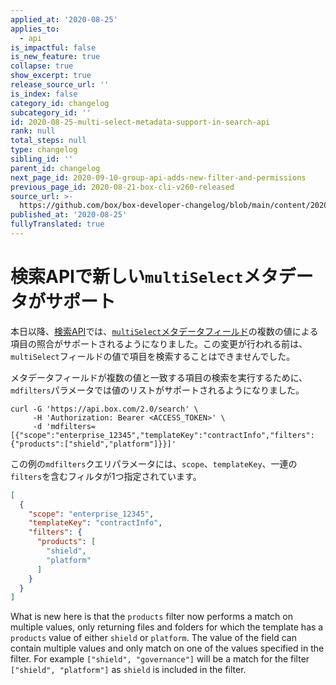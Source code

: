 ```yaml
---
applied_at: '2020-08-25'
applies_to:
  - api
is_impactful: false
is_new_feature: true
collapse: true
show_excerpt: true
release_source_url: ''
is_index: false
category_id: changelog
subcategory_id: ''
id: 2020-08-25-multi-select-metadata-support-in-search-api
rank: null
total_steps: null
type: changelog
sibling_id: ''
parent_id: changelog
next_page_id: 2020-09-10-group-api-adds-new-filter-and-permissions
previous_page_id: 2020-08-21-box-cli-v260-released
source_url: >-
  https://github.com/box/box-developer-changelog/blob/main/content/2020/08-25-multi-select-metadata-support-in-search-api.md
published_at: '2020-08-25'
fullyTranslated: true
---
```

# 検索APIで新しい`multiSelect`メタデータがサポート

本日以降、[検索API][search]では、[`multiSelect`メタデータフィールド][multi_select]の複数の値による項目の照合がサポートされるようになりました。この変更が行われる前は、`multiSelect`フィールドの値で項目を検索することはできませんでした。

メタデータフィールドが複数の値と一致する項目の検索を実行するために、`mdfilters`パラメータでは値のリストがサポートされるようになりました。

```curl
curl -G 'https://api.box.com/2.0/search' \
     -H 'Authorization: Bearer <ACCESS_TOKEN>' \
     -d 'mdfilters=[{"scope":"enterprise_12345","templateKey":"contractInfo","filters":{"products":["shield","platform"]}}]'
```

<!-- more -->

この例の`mdfilters`クエリパラメータには、`scope`、`templateKey`、一連の`filters`を含むフィルタが1つ指定されています。

```json
[
  {
    "scope": "enterprise_12345",
    "templateKey": "contractInfo",
    "filters": {
      "products": [
        "shield",
        "platform"
      ]
    }
  }
]
```

What is new here is that the `products` filter now performs a match on multiple values, only returning files and folders for which the template has a `products` value of either `shield` or `platform`. The value of the field can contain multiple values and only match on one of the values specified in the filter. For example `["shield", "governance"]` will be a match for the filter `["shield", "platform"]` as `shield` is included in the filter.

[search]: e://get_search

[multi_select]: g://metadata/fields/multi-select
